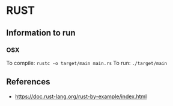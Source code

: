 # RUST

## Information to run

### OSX

To compile: `rustc -o target/main main.rs`
To run: `./target/main`


## References
- https://doc.rust-lang.org/rust-by-example/index.html